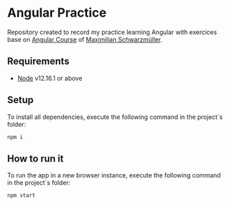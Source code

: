 # Angular Practice
Repository created to record my practice learning Angular with exercices base on [Angular Course](https://www.udemy.com/course/the-complete-guide-to-angular-2/) of [Maximilian Schwarzmüller](https://www.udemy.com/user/maximilian-schwarzmuller/).

## Requirements
 - [Node](https://nodejs.org/en/download/) v12.16.1 or above

## Setup
To install all dependencies, execute the following command in the project´s folder:
```sh
npm i
```

## How to run it
To run the app in a new browser instance, execute the following command in the project´s folder:
```sh
npm start
```